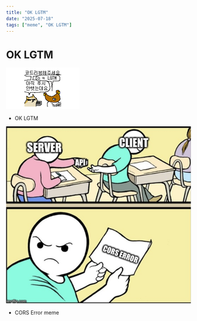 ```yaml
---
title: "OK LGTM"
date: "2025-07-18"
tags: ["meme", "OK LGTM"]
---
```


# OK LGTM

![OK LGTM](./OK-LGTM.png)

- OK LGTM

![CORS Error](./CORS.png)

- CORS Error meme
